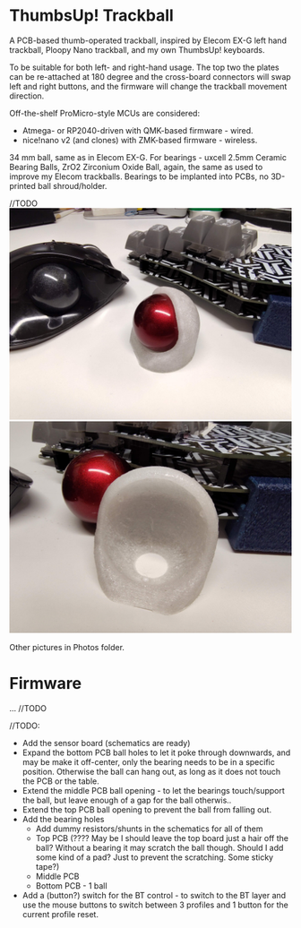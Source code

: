 # ThumbsUp! Trackball

A PCB-based thumb-operated trackball, inspired by Elecom EX-G left hand trackball, Ploopy Nano trackball, and my own ThumbsUp! keyboards.

To be suitable for both left- and right-hand usage.
The top two the plates can be re-attached at 180 degree and the cross-board connectors will swap left and right buttons, and the firmware will change the trackball movement direction.
 
Off-the-shelf ProMicro-style MCUs are considered: 
- Atmega- or RP2040-driven with QMK-based firmware - wired.
- nice!nano v2 (and clones) with ZMK-based firmware - wireless.

34 mm ball, same as in Elecom EX-G.
For bearings - uxcell 2.5mm Ceramic Bearing Balls, ZrO2 Zirconium Oxide Ball, again, the same as used to improve my Elecom trackballs.
Bearings to be implanted into PCBs, no 3D-printed ball shroud/holder.


//TODO
![Ball Holder Prototype (without ball)](https://github.com/ak66666/ThumbsUp-Trackball/blob/main/Photos/Ball%20Holder%20Prototype%2C%2020250417.jpg)
![Ball Holder Prototype (with a ball inserted)](https://github.com/ak66666/ThumbsUp-Trackball/blob/main/Photos/Ball%20Holder%20Prototype%20(without%20ball)%2C%2020250417.jpg)

Other pictures in Photos folder.

# Firmware

... //TODO


//TODO:
- Add the sensor board (schematics are ready)
- Expand the bottom PCB ball holes to let it poke through downwards, and may be make it off-center, only the bearing needs to be in a specific position. Otherwise the ball can hang out, as long as it does not touch the PCB or the table.
- Extend the middle PCB ball opening - to let the bearings touch/support the ball, but leave enough of a gap for the ball otherwis..
- Extend the top PCB ball opening to prevent the ball from falling out.
- Add the bearing holes
	- Add dummy resistors/shunts in the schematics for all of them
	- Top PCB (???? May be I should leave the top board just a hair off the ball? Without a bearing it may scratch the ball though. Should I add some kind of a pad? Just to prevent the scratching. Some sticky tape?)
	- Middle PCB
 	- Bottom PCB - 1 ball
- Add a (button?) switch for the BT control - to switch to the BT layer and use the mouse buttons to switch between 3 profiles and 1 button for the current profile reset. 